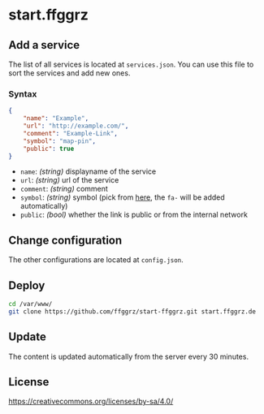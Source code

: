 # start.ffggrz

## Add a service

The list of all services is located at `services.json`. You can use this file to sort the services and add new ones.

### Syntax

```json
{
	"name": "Example",
	"url": "http://example.com/",
	"comment": "Example-Link",
	"symbol": "map-pin",
	"public": true
}
```

- `name`: *(string)* displayname of the service
- `url`: *(string)* url of the service
- `comment`: *(string)* comment
- `symbol`: *(string)* symbol (pick from [here](https://fortawesome.github.io/Font-Awesome/icons/), the `fa-` will be added automatically)
- `public`: *(bool)* whether the link is public or from the internal network

## Change configuration

The other configurations are located at `config.json`.

## Deploy

```sh
cd /var/www/
git clone https://github.com/ffggrz/start-ffggrz.git start.ffggrz.de
```

## Update

The content is updated automatically from the server every 30 minutes.

## License

https://creativecommons.org/licenses/by-sa/4.0/

